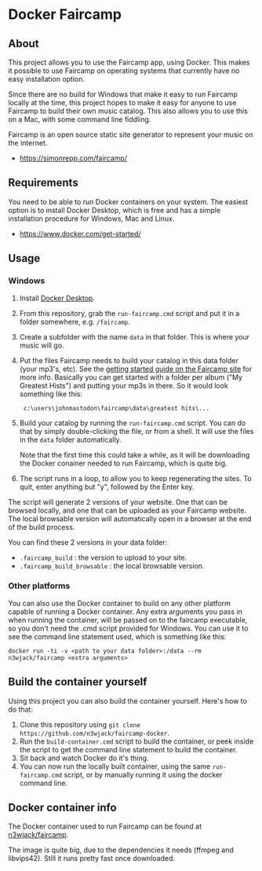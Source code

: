# Docker Faircamp

## About

This project allows you to use the Faircamp app, using Docker. This makes it possible to use Faircamp on operating systems that currently have no easy installation option.

Since there are no build for Windows that make it easy to run Faircamp locally at the time, this project hopes to make it easy for anyone to use Faircamp to build their own music catalog. This also allows you to use this on a Mac, with some command line fiddling.

Faircamp is an open source static site generator to represent your music on the internet.
- https://simonrepp.com/faircamp/

## Requirements

You need to be able to run Docker containers on your system.
The easiest option is to install Docker Desktop, which is free and has a simple installation procedure for Windows, Mac and Linux.
- https://www.docker.com/get-started/

## Usage

### Windows

1. Install [Docker Desktop](https://www.docker.com/get-started/).
2. From this repository, grab the `run-faircamp.cmd` script and put it in a folder somewhere, e.g. `/faircamp`.
3. Create a subfolder with the name `data` in that folder. This is where your music will go.
4. Put the files Faircamp needs to build your catalog in this data folder (your mp3's, etc). See the [getting started guide on the Faircamp site](https://simonrepp.com/faircamp/manual/getting-started.html) for more info.
   Basically you can get started with a folder per album ("My Greatest Hists") and putting your mp3s in there.
   So it would look something like this:

        c:\users\johnmastodon\faircamp\data\greatest hits\...

5. Build your catalog by running the `run-faircamp.cmd` script. You can do that by simply double-clicking the file, or from a shell. It will use the files in the `data` folder automatically.
   
   Note that the first time this could take a while, as it will be downloading the Docker conainer needed to run Faircamp, which is quite big.
6. The script runs in a loop, to allow you to keep regenerating the sites. To quit, enter anything but "y", followed by the Enter key.

The script will generate 2 versions of your website. One that can be browsed locally, and one that can be uploaded as your Faircamp website.
The local browsable version will automatically open in a browser at the end of the build process.

You can find these 2 versions in your data folder:
- `.faircamp_build` : the version to upload to your site.
- `.faircamp_build_browsable` : the local browsable version.

### Other platforms

You can also use the Docker container to build on any other platform capable of running a Docker container. Any extra arguments you pass in when running the container, will be passed on to the faircamp executable, so you don't need the .cmd script provided for Windows. You can use it to see the command line statement used, which is something like this:

    docker run -ti -v <path to your data folder>:/data --rm n3wjack/faircamp <extra arguments>

## Build the container yourself 

Using this project you can also build the container yourself.
Here's how to do that:

1. Clone this repository using `git clone https://github.com/n3wjack/faircamp-docker`.
2. Run the `build-container.cmd` script to build the container, or peek inside the script to get the command line statement to build the container.
3. Sit back and watch Docker do it's thing.
4. You can now run the locally built container, using the same `run-faircamp.cmd` script, or by manually running it using the docker command line.

## Docker container info

The Docker container used to run Faircamp can be found at [n3wjack/faircamp](https://hub.docker.com/r/n3wjack/faircamp).

The image is quite big, due to the dependencies it needs (ffmpeg and libvips42). Still it runs pretty fast once downloaded.

